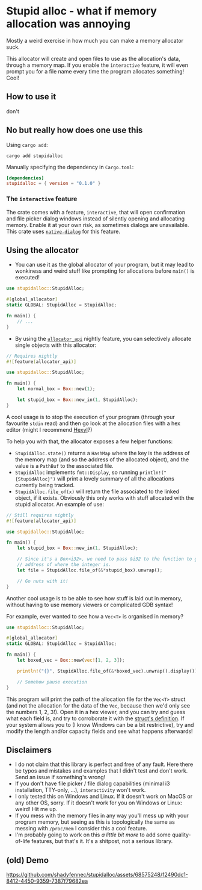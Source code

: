 # Stupid alloc - what if memory allocation was annoying
Mostly a weird exercise in how much you can make a memory allocator suck.

This allocator will create and open files to use as the allocation's data, through a memory map. If you enable the `interactive` feature, it will even prompt you for a file name every time
the program allocates something! Cool!


## How to use it
don't

## No but really how does one use this
Using `cargo add`:

```shell
cargo add stupidalloc
```

Manually specifying the dependency in `Cargo.toml`:

```toml
[dependencies]
stupidalloc = { version = "0.1.0" }
```

### The `interactive` feature
The crate comes with a feature, `interactive`, that will open confirmation and file picker dialog windows instead of silently opening and allocating memory. Enable it at your own risk,
as sometimes dialogs are unavailable. This crate uses [`native-dialog`](https://crates.io/crates/native-dialog) for this feature.

## Using the allocator
- You can use it as the global allocator of your program, but it may lead to wonkiness and weird stuff like prompting for allocations before `main()` is executed!

```rust
use stupidalloc::StupidAlloc;

#[global_allocator]
static GLOBAL: StupidAlloc = StupidAlloc;

fn main() {
    // ...
}
```

- By using the [`allocator_api`](https://doc.rust-lang.org/beta/unstable-book/library-features/allocator-api.html) nightly feature, you can selectively
allocate single objects with this allocator:

```rust
// Requires nightly
#![feature(allocator_api)]

use stupidalloc::StupidAlloc;

fn main() {
    let normal_box = Box::new(1);

    let stupid_box = Box::new_in(1, StupidAlloc);
}
```

A cool usage is to stop the execution of your program (through your favourite `stdin` read) and then go look at the allocation files with a hex editor (might I recommend [Hexyl](https://github.com/sharkdp/hexyl)?)

To help you with that, the allocator exposes a few helper functions:
- `StupidAlloc.state()` returns a `HashMap` where the key is the address of the memory map (and so the address of the allocated object), and the value is a `PathBuf` to the associated file.
- `StupidAlloc` implements `fmt::Display`, so running `println!("{StupidAlloc}")` will print a lovely summary of all the allocations currently being tracked.
- `StupidAlloc.file_of(x)` will return the file associated to the linked object, if it exists. Obviously this only works with stuff allocated with the stupid allocator. An example of use:

```rust
// Still requires nightly
#![feature(allocator_api)]

use stupidalloc::StupidAlloc;

fn main() {
    let stupid_box = Box::new_in(1, StupidAlloc);

    // Since it's a Box<i32>, we need to pass &i32 to the function to get the 
    // address of where the integer is.
    let file = StupidAlloc.file_of(&*stupid_box).unwrap();

    // Go nuts with it!
}
```

Another cool usage is to be able to see how stuff is laid out in memory, without
having to use memory viewers or complicated GDB syntax!

For example, ever wanted to see how a `Vec<T>` is organised in memory?

```rust
use stupidalloc::StupidAlloc;

#[global_allocator]
static GLOBAL: StupidAlloc = StupidAlloc;

fn main() {
    let boxed_vec = Box::new(vec![1, 2, 3]);

    println!("{}", StupidAlloc.file_of(&*boxed_vec).unwrap().display());

    // Somehow pause execution
}
```

This program will print the path of the allocation file for the `Vec<T>` struct
(and not the allocation for the data of the `Vec`, because then we'd only see
the numbers 1, 2, 3!). Open it in a hex viewer, and you can try and guess what
each field is, and try to corroborate it with the [struct's definition](https://doc.rust-lang.org/stable/std/vec/struct.Vec.html).
If your system allows you to (I know Windows can be a bit restrictive), try and 
modify the length and/or capacity fields and see what happens afterwards!

## Disclaimers
- I do not claim that this library is perfect and free of any fault. Here there be typos and mistakes and examples that I didn't test and don't work. Send an issue if something's wrong!
- If you don't have file picker / file dialog capabilities (minimal i3 installation, TTY-only, ...), `interactivity` won't work. 
- I only tested this on Windows and Linux. If it doesn't work on MacOS or any other OS, sorry. If it doesn't work for you on Windows or Linux: weird! Hit me up.
- If you mess with the memory files in any way you'll mess up with your program memory, but seeing as this is topologically the same as messing with `/proc/mem` I consider this a cool feature.
- I'm probably going to work on this *a little bit more* to add some quality-of-life features, but that's it. It's a shitpost, not a serious library.

## (old) Demo
https://github.com/shadyfennec/stupidalloc/assets/68575248/f2490dc1-8412-4450-9359-7387f79682ea

